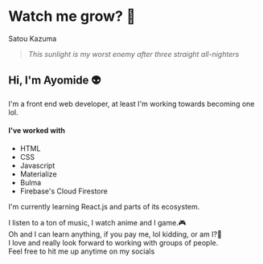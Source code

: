# Watch me grow? :rocket:

Satou Kazuma
>*This sunlight is my worst enemy* 
>*after three straight all-nighters*

## Hi, I'm Ayomide :alien:
I'm a front end web developer, at least I'm working towards becoming one lol.

#### I've worked with
* HTML
* CSS
* Javascript
* Materialize
* Bulma
* Firebase's Cloud Firestore

I'm currently learning React.js and parts of its ecosystem.

I listen to a ton of music, I watch anime and I game.🎮<br />
Oh and I can learn anything, if you pay me, lol kidding, or am I?👀 <br />
I love and really look forward to working with groups of people.<br />
Feel free to hit me up anytime on my socials

<!--
**aytheotaku/aytheotaku** is a ✨ _special_ ✨ repository because its `README.md` (this file) appears on your GitHub profile.
